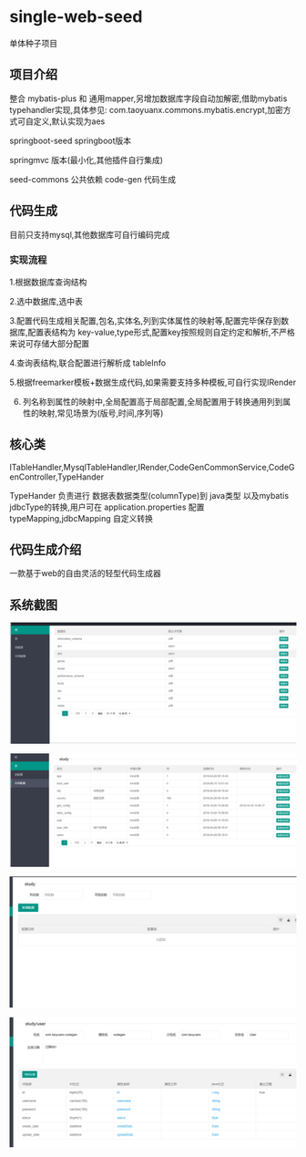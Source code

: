 # single-web-seed
单体种子项目

## 项目介绍
整合 mybatis-plus 和 通用mapper,另增加数据库字段自动加解密,借助mybatis typehandler实现,具体参见:
com.taoyuanx.commons.mybatis.encrypt,加密方式可自定义,默认实现为aes

springboot-seed springboot版本

springmvc 版本(最小化,其他插件自行集成)


seed-commons 公共依赖
code-gen  代码生成

## 代码生成

目前只支持mysql,其他数据库可自行编码完成
### 实现流程
1.根据数据库查询结构

2.选中数据库,选中表

3.配置代码生成相关配置,包名,实体名,列到实体属性的映射等,配置完毕保存到数据库,配置表结构为
key-value,type形式,配置key按照规则自定约定和解析,不严格来说可存储大部分配置

4.查询表结构,联合配置进行解析成 tableInfo 

5.根据freemarker模板+数据生成代码,如果需要支持多种模板,可自行实现IRender

6. 列名称到属性的映射中,全局配置高于局部配置,全局配置用于转换通用列到属性的映射,常见场景为(版号,时间,序列等)

## 核心类
ITableHandler,MysqlTableHandler,IRender,CodeGenCommonService,CodeGenController,TypeHander

TypeHander 负责进行 数据表数据类型(columnType)到 java类型 以及mybatis jdbcType的转换,用户可在
application.properties 配置 typeMapping,jdbcMapping 自定义转换
## 代码生成介绍

一款基于web的自由灵活的轻型代码生成器

## 系统截图

![avatar](https://github.com/dushitaoyuan/single-web-seed/blob/master/imgs/db.png)

![avatar](https://github.com/dushitaoyuan/single-web-seed/blob/master/imgs/table.png)



![avatar](https://github.com/dushitaoyuan/single-web-seed/blob/master/imgs/global.png)




![avatar](https://github.com/dushitaoyuan/single-web-seed/blob/master/imgs/table_edit.png)

